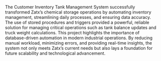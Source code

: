 The Customer Inventory Tank Management System successfully transformed Zatx’s chemical storage operations by automating inventory management, streamlining daily processes, and ensuring data accuracy. The use of stored procedures and triggers provided a powerful, reliable solution for managing critical operations such as tank balance updates and truck weight calculations.
This project highlights the importance of database-driven automation in modern industrial operations. By reducing manual workload, minimizing errors, and providing real-time insights, the system not only meets Zatx’s current needs but also lays a foundation for future scalability and technological advancement.
